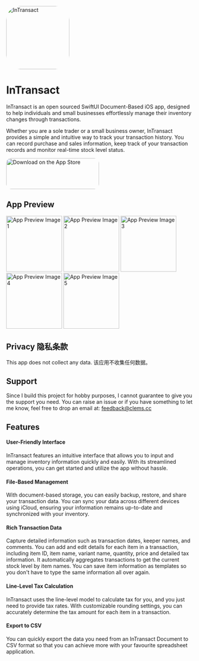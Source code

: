 <a href="https://apps.apple.com/us/app/intransact/id6449409266?itscg=30200&amp;itsct=apps_box_appicon" style="width: 170px; height: 170px; border-radius: 22%; overflow: hidden; display: inline-block; vertical-align: middle;"><img src="https://is5-ssl.mzstatic.com/image/thumb/Purple116/v4/24/55/64/245564ae-f54f-1884-f7d3-a3ac0d0927b8/AppIcon-0-1x_U007ephone-85-220.jpeg/540x540bb.jpg" alt="InTransact" style="width: 170px; height: 170px; border-radius: 22%; overflow: hidden; display: inline-block; vertical-align: middle;"></a>

# InTransact

InTransact is an open sourced SwiftUI Document-Based iOS app,
designed to help individuals and small businesses effortlessly manage their inventory changes through transactions.

Whether you are a sole trader or a small business owner, InTransact provides a simple and intuitive way 
to track your transaction history. You can record purchase and sales information, 
keep track of your transaction records and monitor real-time stock level status.

<a href="https://apps.apple.com/us/app/intransact/id6449409266?itsct=apps_box_badge&amp;itscg=30200" style="display: inline-block; overflow: hidden; border-radius: 13px; width: 250px; height: 83px;"><img src="https://tools.applemediaservices.com/api/badges/download-on-the-app-store/black/en-us?size=250x83&amp;releaseDate=1686355200" alt="Download on the App Store" style="border-radius: 13px; width: 250px; height: 83px;"></a>

## App Preview
<div>
  <img src="https://github.com/clementinelove/InTransact/blob/main/app-preview-en.png?raw=true" alt="App Preview Image 1" width="150"/>
    <img src="https://github.com/clementinelove/InTransact/blob/main/app-preview-en-1.png?raw=true" alt="App Preview Image 2" width="150"/>
    <img src="https://github.com/clementinelove/InTransact/blob/main/app-preview-en-2.png?raw=true" alt="App Preview Image 3" width="150"/>
    <img src="https://github.com/clementinelove/InTransact/blob/main/app-preview-en-3.png?raw=true" alt="App Preview Image 4" width="150"/>
    <img src="https://github.com/clementinelove/InTransact/blob/main/app-preview-en-4.png?raw=true" alt="App Preview Image 5" width="150"/>
</div>

## Privacy 隐私条款
This app does not collect any data.
该应用不收集任何数据。

## Support
Since I build this project for hobby purposes, I cannot guarantee to give you the support you need.
You can raise an issue or if you have something to let me know, feel free to drop an email at: [feedback@clems.cc](mailto:feedback@clems.cc)

## Features

#### User-Friendly Interface
InTransact features an intuitive interface that allows you to input and manage inventory information quickly and easily. With its streamlined operations, you can get started and utilize the app without hassle.

#### File-Based Management
With document-based storage, you can easily backup, restore, and share your transaction data. You can sync your data across different devices using iCloud, ensuring your information remains up-to-date and synchronized with your inventory.

#### Rich Transaction Data
Capture detailed information such as transaction dates, keeper names, and comments. You can add and edit details for each item in a transaction, including item ID, item name, variant name, quantity, price and detailed tax information. It automatically aggregates transactions to get the current stock level by item names. You can save item information as templates so you don't have to type the same information all over again. 

#### Line-Level Tax Calculation
InTransact uses the line-level model to calculate tax for you, and you just need to provide tax rates. With customizable rounding settings, you can accurately determine the tax amount for each item in a transaction.

#### Export to CSV
You can quickly export the data you need from an InTransact Document to CSV format so that you can achieve more with your favourite spreadsheet application.

